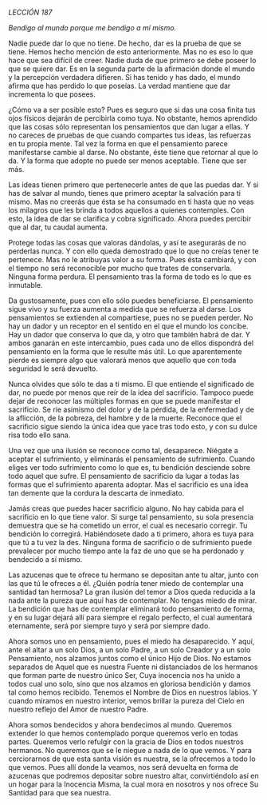 *LECCIÓN 187*

*Bendigo al mundo porque me bendigo a mí mismo.*

Nadie puede dar lo que no tiene. De hecho, dar es la prueba de que se tiene. Hemos hecho mención de esto anteriormente. Mas no es eso lo que hace que sea difícil de creer. Nadie duda de que primero se debe poseer lo que se quiere dar. Es en la segunda parte de la afirmación donde el mundo y la percepción verdadera difieren. Si has tenido y has dado, el mundo afirma que has perdido lo que poseías. La verdad mantiene que dar incrementa lo que posees.

¿Cómo va a ser posible esto? Pues es seguro que si das una cosa finita tus ojos físicos dejarán de percibirla como tuya. No obstante, hemos aprendido que las cosas sólo representan los pensamientos que dan lugar a ellas. Y no careces de pruebas de que cuando compartes tus ideas, las refuerzas en tu propia mente. Tal vez la forma en que el pensamiento parece manifestarse cambie al darse. No obstante, éste tiene que retornar al que lo da. Y la forma que adopte no puede ser menos aceptable. Tiene que ser más.

Las ideas tienen primero que pertenecerle antes de que las puedas dar. Y si has de salvar al mundo, tienes que primero aceptar la salvación para ti mismo. Mas no creerás que ésta se ha consumado en ti hasta que no veas los milagros que les brinda a todos aquellos a quienes contemples. Con esto, la idea de dar se clarifica y cobra significado. Ahora puedes percibir que al dar, tu caudal aumenta.

Protege todas las cosas que valoras dándolas, y así te asegurarás de no perderlas nunca. Y con ello queda demostrado que lo que no creías tener te pertenece. Mas no le atribuyas valor a su forma. Pues ésta cambiará, y con el tiempo no será reconocible por mucho que trates de conservarla. Ninguna forma perdura. El pensamiento tras la forma de todo es lo que es inmutable.

Da gustosamente, pues con ello sólo puedes beneficiarse. El pensamiento sigue vivo y su fuerza aumenta a medida que se refuerza al darse. Los pensamientos se extienden al compartiese, pues no se pueden perder. No hay un dador y un receptor en el sentido en el que el mundo los concibe. Hay un dador que conserva lo que da, y otro que también habrá de dar. Y ambos ganarán en este intercambio, pues cada uno de ellos dispondrá del pensamiento en la forma que le resulte más útil. Lo que aparentemente pierde es siempre algo que valorará menos que aquello que con toda seguridad le será devuelto.

Nunca olvides que sólo te das a ti mismo. El que entiende el significado de dar, no puede por menos que reír de la idea del sacrificio. Tampoco puede dejar de reconocer las múltiples formas en que se puede manifestar el sacrificio. Se ríe asimismo del dolor y de la pérdida, de la enfermedad y de la aflicción, de la pobreza, del hambre y de la muerte. Reconoce que el sacrificio sigue siendo la única idea que yace tras todo esto, y con su dulce risa todo ello sana.

Una vez que una ilusión se reconoce como tal, desaparece. Niégate a aceptar el sufrimiento, y eliminarás el pensamiento de sufrimiento. Cuando eliges ver todo sufrimiento como lo que es, tu bendición desciende sobre todo aquel que sufre. El pensamiento de sacrificio da lugar a todas las formas que el sufrimiento aparenta adoptar. Mas el sacrificio es una idea tan demente que la cordura la descarta de inmediato.

Jamás creas que puedes hacer sacrificio alguno. No hay cabida para el sacrificio en lo que tiene valor. Si surge tal pensamiento, su sola presencia demuestra que se ha cometido un error, el cual es necesario corregir. Tu bendición lo corregirá. Habiéndosete dado a ti primero, ahora es tuya para que tú a tu vez la des. Ninguna forma de sacrificio o de sufrimiento puede prevalecer por mucho tiempo ante la faz de uno que se ha perdonado y bendecido a sí mismo.

Las azucenas que te ofrece tu hermano se depositan ante tu altar, junto con las que tú le ofreces a él. ¿Quién podría tener miedo de contemplar una santidad tan hermosa? La gran ilusión del temor a Dios queda reducida a la nada ante la pureza que aquí has de contemplar. No tengas miedo de mirar. La bendición que has de contemplar eliminará todo pensamiento de forma, y en su lugar dejará allí para siempre el regalo perfecto, el cual aumentará eternamente, será por siempre tuyo y será por siempre dado.

Ahora somos uno en pensamiento, pues el miedo ha desaparecido. Y aquí, ante el altar a un solo Dios, a un solo Padre, a un solo Creador y a un solo Pensamiento, nos alzamos juntos como el único Hijo de Dios. No estamos separados de Aquel que es nuestra Fuente ni distanciados de los hermanos que forman parte de nuestro único Ser, Cuya inocencia nos ha unido a todos cual uno solo, sino que nos alzamos en gloriosa bendición y damos tal como hemos recibido. Tenemos el Nombre de Dios en nuestros labios. Y cuando miramos en nuestro interior, vemos brillar la pureza del Cielo en nuestro reflejo del Amor de nuestro Padre.

Ahora somos bendecidos y ahora bendecimos al mundo. Queremos extender lo que hemos contemplado porque queremos verlo en todas partes. Queremos verlo refulgir con la gracia de Dios en todos nuestros hermanos. No queremos que se le niegue a nada de lo que vemos. Y para cerciorarnos de que esta santa visión es nuestra, se la ofrecemos a todo lo que vemos. Pues allí donde la veamos, nos será devuelta en forma de azucenas que podremos depositar sobre nuestro altar, convirtiéndolo así en un hogar para la Inocencia Misma, la cual mora en nosotros y nos ofrece Su Santidad para que sea nuestra.